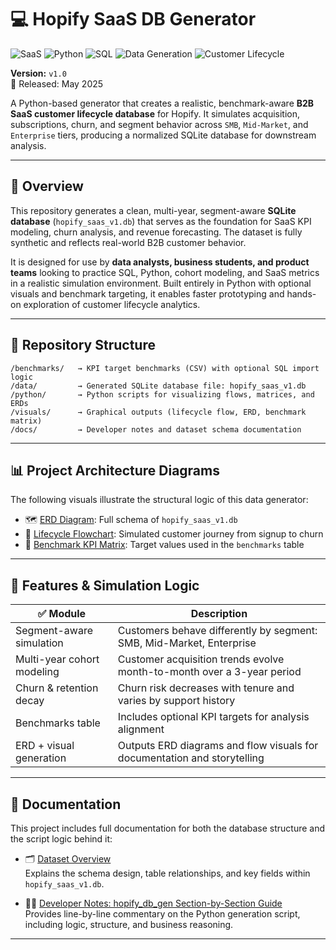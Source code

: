 # 💻 Hopify SaaS DB Generator  


![SaaS](https://img.shields.io/badge/SaaS-Simulation-blueviolet)
![Python](https://img.shields.io/badge/Python-3.x-blue?logo=python)
![SQL](https://img.shields.io/badge/SQL-SQLite-lightgrey?logo=sqlite)
![Data Generation](https://img.shields.io/badge/Data-Synthetic-green)
![Customer Lifecycle](https://img.shields.io/badge/Customer-Lifecycle-orange)


**Version:** `v1.0`  
📅 Released: May 2025


A Python-based generator that creates a realistic, benchmark-aware **B2B SaaS customer lifecycle database** for Hopify. It simulates acquisition, subscriptions, churn, and segment behavior across `SMB`, `Mid-Market`, and `Enterprise` tiers, producing a normalized SQLite database for downstream analysis.

---

## 🧠 Overview



This repository generates a clean, multi-year, segment-aware **SQLite database** (`hopify_saas_v1.db`) that serves as the foundation for SaaS KPI modeling, churn analysis, and revenue forecasting. The dataset is fully synthetic and reflects real-world B2B customer behavior.

It is designed for use by **data analysts, business students, and product teams** looking to practice SQL, Python, cohort modeling, and SaaS metrics in a realistic simulation environment. Built entirely in Python with optional visuals and benchmark targeting, it enables faster prototyping and hands-on exploration of customer lifecycle analytics.


---

## 📁 Repository Structure



```text
/benchmarks/   → KPI target benchmarks (CSV) with optional SQL import logic  
/data/         → Generated SQLite database file: hopify_saas_v1.db  
/python/       → Python scripts for visualizing flows, matrices, and ERDs  
/visuals/      → Graphical outputs (lifecycle flow, ERD, benchmark matrix)  
/docs/         → Developer notes and dataset schema documentation

```


---

## 📊 Project Architecture Diagrams


The following visuals illustrate the structural logic of this data generator:

- 🗺️ [ERD Diagram](visuals/hopify_v1_erd.png): Full schema of `hopify_saas_v1.db`
- 🔄 [Lifecycle Flowchart](visuals/hopify_cust_lifecycle_flow.png): Simulated customer journey from signup to churn
- 🎯 [Benchmark KPI Matrix](visuals/hopify_benchmark_kpi_matrix.png): Target values used in the `benchmarks` table


---

## 🔧 Features & Simulation Logic



| ✅ Module                    | Description                                                                |
|-----------------------------|-----------------------------------------------------------------------------|
| Segment-aware simulation    | Customers behave differently by segment: SMB, Mid-Market, Enterprise        |
| Multi-year cohort modeling  | Customer acquisition trends evolve month-to-month over a 3-year period      |
| Churn & retention decay     | Churn risk decreases with tenure and varies by support history              |
| Benchmarks table            | Includes optional KPI targets for analysis alignment                        |
| ERD + visual generation     | Outputs ERD diagrams and flow visuals for documentation and storytelling    |


---


## 📄 Documentation


This project includes full documentation for both the database structure and the script logic behind it:

- 🗂️ [Dataset Overview](docs/hopify_db_dataset_overview.md)  
  Explains the schema design, table relationships, and key fields within `hopify_saas_v1.db`.

- 🧑‍💻 [Developer Notes: hopify_db_gen Section-by-Section Guide](docs/hopify_db_gen_section_notes.md)  
  Provides line-by-line commentary on the Python generation script, including logic, structure, and business reasoning.


---


